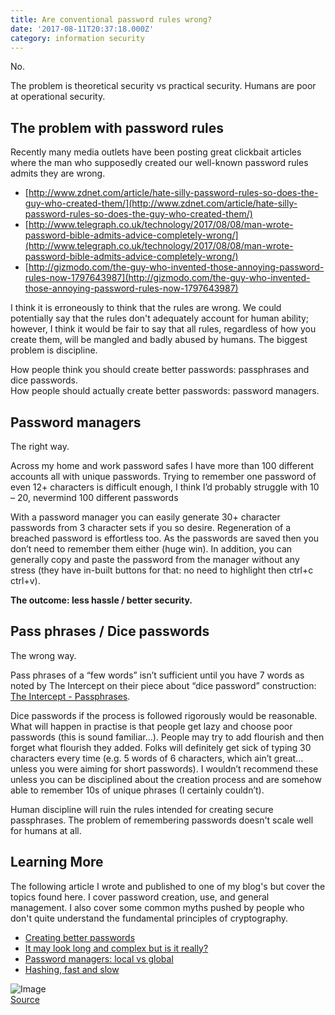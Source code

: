 ```yaml
---
title: Are conventional password rules wrong?
date: '2017-08-11T20:37:18.000Z'
category: information security
---
```

No.

The problem is theoretical security vs practical security. Humans are poor at operational security.

The problem with password rules
-------------------------------

Recently many media outlets have been posting great clickbait articles where the man who supposedly created our well-known password rules admits they are wrong.

*   [http://www.zdnet.com/article/hate-silly-password-rules-so-does-the-guy-who-created-them/](http://www.zdnet.com/article/hate-silly-password-rules-so-does-the-guy-who-created-them/)
*   [http://www.telegraph.co.uk/technology/2017/08/08/man-wrote-password-bible-admits-advice-completely-wrong/](http://www.telegraph.co.uk/technology/2017/08/08/man-wrote-password-bible-admits-advice-completely-wrong/)
*   [http://gizmodo.com/the-guy-who-invented-those-annoying-password-rules-now-1797643987](http://gizmodo.com/the-guy-who-invented-those-annoying-password-rules-now-1797643987)

I think it is erroneously to think that the rules are wrong. We could potentially say that the rules don't adequately account for human ability; however, I think it would be fair to say that all rules, regardless of how you create them, will be mangled and badly abused by humans. The biggest problem is discipline.

How people think you should create better passwords: passphrases and dice passwords.  
How people should actually create better passwords: password managers.

Password managers
-----------------

The right way.

Across my home and work password safes I have more than 100 different accounts all with unique passwords. Trying to remember one password of even 12+ characters is difficult enough, I think I’d probably struggle with 10 – 20, nevermind 100 different passwords

With a password manager you can easily generate 30+ character passwords from 3 character sets if you so desire. Regeneration of a breached password is effortless too. As the passwords are saved then you don’t need to remember them either (huge win). In addition, you can generally copy and paste the password from the manager without any stress (they have in-built buttons for that: no need to highlight then ctrl+c ctrl+v).

**The outcome: less hassle / better security.**

Pass phrases / Dice passwords
-----------------------------

The wrong way.

Pass phrases of a “few words” isn’t sufficient until you have 7 words as noted by The Intercept on their piece about “dice password” construction: [The Intercept - Passphrases](https://theintercept.com/2015/03/26/passphrases-can-memorize-attackers-cant-guess/).

Dice passwords if the process is followed rigorously would be reasonable. What will happen in practise is that people get lazy and choose poor passwords (this is sound familiar…). People may try to add flourish and then forget what flourish they added. Folks will definitely get sick of typing 30 characters every time (e.g. 5 words of 6 characters, which ain’t great… unless you were aiming for short passwords). I wouldn’t recommend these unless you can be disciplined about the creation process and are somehow able to remember 10s of unique phrases (I certainly couldn’t).

Human discipline will ruin the rules intended for creating secure passphrases. The problem of remembering passwords doesn't scale well for humans at all.

Learning More
-------------

The following article I wrote and published to one of my blog's but cover the topics found here. I cover password creation, use, and general management. I also cover some common myths pushed by people who don't quite understand the fundamental principles of cryptography.

*   [Creating better passwords](https://odinnsecurity.com/index.php/2016/08/14/creating-better-passwords/)
*   [It may look long and complex but is it really?](https://odinnsecurity.com/index.php/2016/11/14/it-may-look-complex-and-unpredictable-but-is-it-really/)
*   [Password managers: local vs global](https://odinnsecurity.com/index.php/2017/03/04/password-managers-local-vs-global/)
*   [Hashing, fast and slow](https://odinnsecurity.com/index.php/2017/03/04/hashing-fast-and-slow/)

![Image](https://steemitimages.com/0x0/https://steemitimages.com/DQmY5pYzQoFBqEtFfAPy4MAqPJeh9ch4okSQSn4ncNBUb4J/image.png)  
[Source](http://spectrum.ieee.org/image/62374)
